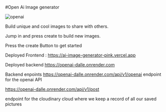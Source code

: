 #Open Ai Image generator


![openai](https://user-images.githubusercontent.com/69213231/219251810-b74b99fa-0c75-4a4b-b8e8-a51443a914ca.png)


Build unique and cool images to share with others.

Jump in and press create to build new images.


Press the create Button to get started






Deployed Frontend : https://ai-image-generator-pink.vercel.app





Deployed backend https://openai-dalle.onrender.com

Backend enpoints
https://openai-dalle.onrender.com/api/v1/openai endpoint for the openai API   



https://openai-dalle.onrender.com/api/v1/post  


endpoint for the cloudinary cloud where we keep a record of all our saved pictures
